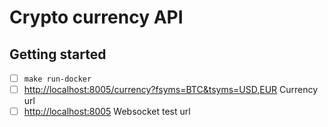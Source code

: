 # Crypto currency API

## Getting started
- [ ] `make run-docker`
- [ ] [http://localhost:8005/currency?fsyms=BTC&tsyms=USD,EUR](http://localhost:8005/currency?fsyms=BTC&tsyms=USD,EUR) Currency url
- [ ] [http://localhost:8005](http://localhost:8005) Websocket test url